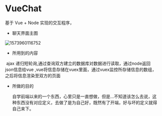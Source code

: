 # VueChat
基于 Vue + Node 实现的交互程序，

- 聊天界面主图

![1573960116752](C:\Users\Kevin\Desktop\项目\基于聊天App的网页应用\VueChat\1573960116752.png)

- 所用到的内容

​	ajax 递归短轮询,通过查询双方建立的数据库对数据进行读取，通过node返回json信息给vue ,vue将信息存储在vuex里面，通过vuex监控所存储信息的数组，之后将信息渲染至双方的页面

- 所做的目的

  自学前端以来的一个东西，心里只是一直想做，但是...不知道该怎么去说，这种东西没有对应定义，去做了是为自己好，既然有了开端，好与坏的定义就得自己来下。

